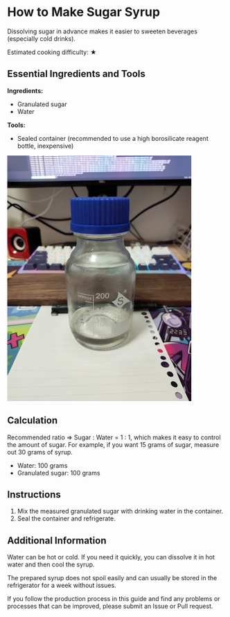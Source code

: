 # How to Make Sugar Syrup

Dissolving sugar in advance makes it easier to sweeten beverages (especially cold drinks).

Estimated cooking difficulty: ★

## Essential Ingredients and Tools

**Ingredients:**

- Granulated sugar
- Water

**Tools:**

- Sealed container (recommended to use a high borosilicate reagent bottle, inexpensive)

![bottle](./bottle.jpg)

## Calculation

Recommended ratio => Sugar : Water = 1 : 1, which makes it easy to control the amount of sugar. For example, if you want 15 grams of sugar, measure out 30 grams of syrup.

- Water: 100 grams
- Granulated sugar: 100 grams

## Instructions

1. Mix the measured granulated sugar with drinking water in the container.
2. Seal the container and refrigerate.

## Additional Information

Water can be hot or cold. If you need it quickly, you can dissolve it in hot water and then cool the syrup.

The prepared syrup does not spoil easily and can usually be stored in the refrigerator for a week without issues.

If you follow the production process in this guide and find any problems or processes that can be improved, please submit an Issue or Pull request.
